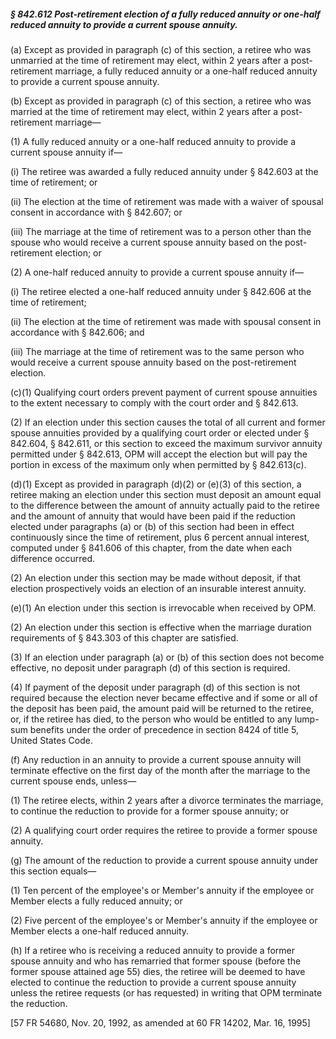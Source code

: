 ##### § 842.612 Post-retirement election of a fully reduced annuity or one-half reduced annuity to provide a current spouse annuity. #####

(a) Except as provided in paragraph (c) of this section, a retiree who was unmarried at the time of retirement may elect, within 2 years after a post-retirement marriage, a fully reduced annuity or a one-half reduced annuity to provide a current spouse annuity.

(b) Except as provided in paragraph (c) of this section, a retiree who was married at the time of retirement may elect, within 2 years after a post-retirement marriage—

(1) A fully reduced annuity or a one-half reduced annuity to provide a current spouse annuity if—

(i) The retiree was awarded a fully reduced annuity under § 842.603 at the time of retirement; or

(ii) The election at the time of retirement was made with a waiver of spousal consent in accordance with § 842.607; or

(iii) The marriage at the time of retirement was to a person other than the spouse who would receive a current spouse annuity based on the post-retirement election; or

(2) A one-half reduced annuity to provide a current spouse annuity if—

(i) The retiree elected a one-half reduced annuity under § 842.606 at the time of retirement;

(ii) The election at the time of retirement was made with spousal consent in accordance with § 842.606; and

(iii) The marriage at the time of retirement was to the same person who would receive a current spouse annuity based on the post-retirement election.

(c)(1) Qualifying court orders prevent payment of current spouse annuities to the extent necessary to comply with the court order and § 842.613.

(2) If an election under this section causes the total of all current and former spouse annuities provided by a qualifying court order or elected under § 842.604, § 842.611, or this section to exceed the maximum survivor annuity permitted under § 842.613, OPM will accept the election but will pay the portion in excess of the maximum only when permitted by § 842.613(c).

(d)(1) Except as provided in paragraph (d)(2) or (e)(3) of this section, a retiree making an election under this section must deposit an amount equal to the difference between the amount of annuity actually paid to the retiree and the amount of annuity that would have been paid if the reduction elected under paragraphs (a) or (b) of this section had been in effect continuously since the time of retirement, plus 6 percent annual interest, computed under § 841.606 of this chapter, from the date when each difference occurred.

(2) An election under this section may be made without deposit, if that election prospectively voids an election of an insurable interest annuity.

(e)(1) An election under this section is irrevocable when received by OPM.

(2) An election under this section is effective when the marriage duration requirements of § 843.303 of this chapter are satisfied.

(3) If an election under paragraph (a) or (b) of this section does not become effective, no deposit under paragraph (d) of this section is required.

(4) If payment of the deposit under paragraph (d) of this section is not required because the election never became effective and if some or all of the deposit has been paid, the amount paid will be returned to the retiree, or, if the retiree has died, to the person who would be entitled to any lump-sum benefits under the order of precedence in section 8424 of title 5, United States Code.

(f) Any reduction in an annuity to provide a current spouse annuity will terminate effective on the first day of the month after the marriage to the current spouse ends, unless—

(1) The retiree elects, within 2 years after a divorce terminates the marriage, to continue the reduction to provide for a former spouse annuity; or

(2) A qualifying court order requires the retiree to provide a former spouse annuity.

(g) The amount of the reduction to provide a current spouse annuity under this section equals—

(1) Ten percent of the employee's or Member's annuity if the employee or Member elects a fully reduced annuity; or

(2) Five percent of the employee's or Member's annuity if the employee or Member elects a one-half reduced annuity.

(h) If a retiree who is receiving a reduced annuity to provide a former spouse annuity and who has remarried that former spouse (before the former spouse attained age 55) dies, the retiree will be deemed to have elected to continue the reduction to provide a current spouse annuity unless the retiree requests (or has requested) in writing that OPM terminate the reduction.

[57 FR 54680, Nov. 20, 1992, as amended at 60 FR 14202, Mar. 16, 1995]